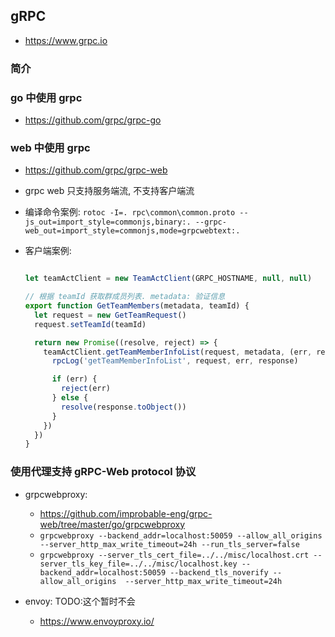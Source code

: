 ## gRPC
* https://www.grpc.io

### 简介


### go 中使用 grpc
* https://github.com/grpc/grpc-go


### web 中使用 grpc
* https://github.com/grpc/grpc-web

* grpc web 只支持服务端流, 不支持客户端流

* 编译命令案例: `rotoc -I=. rpc\common\common.proto --js_out=import_style=commonjs,binary:. --grpc-web_out=import_style=commonjs,mode=grpcwebtext:.`

* 客户端案例:
  ```js

  let teamActClient = new TeamActClient(GRPC_HOSTNAME, null, null)

  // 根据 teamId 获取群成员列表. metadata: 验证信息
  export function GetTeamMembers(metadata, teamId) {
    let request = new GetTeamRequest()
    request.setTeamId(teamId)

    return new Promise((resolve, reject) => {
      teamActClient.getTeamMemberInfoList(request, metadata, (err, response) => {
        rpcLog('getTeamMemberInfoList', request, err, response)

        if (err) {
          reject(err)
        } else {
          resolve(response.toObject())
        }
      })
    })
  }
  ```


### 使用代理支持 gRPC-Web protocol 协议
* grpcwebproxy:
  * https://github.com/improbable-eng/grpc-web/tree/master/go/grpcwebproxy
  * `grpcwebproxy --backend_addr=localhost:50059 --allow_all_origins --server_http_max_write_timeout=24h --run_tls_server=false`
  * `grpcwebproxy --server_tls_cert_file=../../misc/localhost.crt --server_tls_key_file=../../misc/localhost.key --backend_addr=localhost:50059 --backend_tls_noverify --allow_all_origins  --server_http_max_write_timeout=24h`

* envoy: TODO:这个暂时不会
  * https://www.envoyproxy.io/
